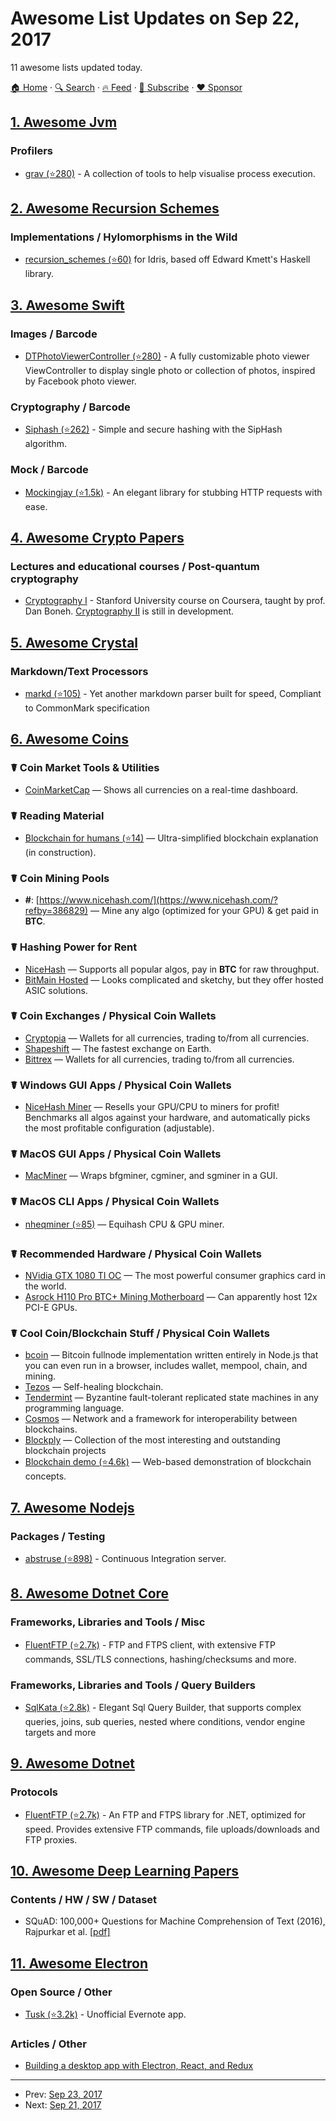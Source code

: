 # Awesome List Updates on Sep 22, 2017

11 awesome lists updated today.

[🏠 Home](/README.md) · [🔍 Search](https://www.trackawesomelist.com/search/) · [🔥 Feed](https://www.trackawesomelist.com/rss.xml) · [📮 Subscribe](https://trackawesomelist.us17.list-manage.com/subscribe?u=d2f0117aa829c83a63ec63c2f&id=36a103854c) · [❤️  Sponsor](https://github.com/sponsors/theowenyoung)



## [1. Awesome Jvm](/content/deephacks/awesome-jvm/README.md)

### Profilers

*   [grav (⭐280)](https://github.com/epickrram/grav) - A collection of tools to help visualise process execution.

## [2. Awesome Recursion Schemes](/content/passy/awesome-recursion-schemes/README.md)

### Implementations / Hylomorphisms in the Wild

*   [recursion\_schemes (⭐60)](https://github.com/vmchale/recursion_schemes/) for
    Idris, based off Edward Kmett's Haskell library.

## [3. Awesome Swift](/content/matteocrippa/awesome-swift/README.md)

### Images / Barcode

*   [DTPhotoViewerController (⭐280)](https://github.com/tungvoduc/DTPhotoViewerController) - A fully customizable photo viewer ViewController to display single photo or collection of photos, inspired by Facebook photo viewer.

### Cryptography / Barcode

*   [Siphash (⭐262)](https://github.com/attaswift/SipHash) - Simple and secure hashing with the SipHash algorithm.

### Mock / Barcode

*   [Mockingjay (⭐1.5k)](https://github.com/kylef/Mockingjay) - An elegant library for stubbing HTTP requests with ease.

## [4. Awesome Crypto Papers](/content/pFarb/awesome-crypto-papers/README.md)

### Lectures and educational courses / Post-quantum cryptography

*   [Cryptography I](https://www.coursera.org/learn/crypto) - Stanford University course on Coursera, taught by prof. Dan Boneh. [Cryptography II](https://www.coursera.org/learn/crypto2) is still in development.

## [5. Awesome Crystal](/content/veelenga/awesome-crystal/README.md)

### Markdown/Text Processors

*   [markd (⭐105)](https://github.com/icyleaf/markd) - Yet another markdown parser built for speed, Compliant to CommonMark specification

## [6. Awesome Coins](/content/Zheaoli/awesome-coins/README.md)

### ☤ Coin Market Tools & Utilities

*   [CoinMarketCap](https://coinmarketcap.com) — Shows all currencies on a real-time dashboard.

### ☤ Reading Material

*   [Blockchain for humans (⭐14)](https://github.com/anderson-joyle/blockchain-for-humans) — Ultra-simplified blockchain explanation (in construction).

### ☤ Coin Mining Pools

*   **#**: [https://www.nicehash.com/](https://www.nicehash.com/?refby=386829) — Mine any algo (optimized for your GPU) & get paid in **BTC**.

### ☤ Hashing Power for Rent

*   [NiceHash](https://www.nicehash.com/?refby=386829) — Supports all popular algos, pay in **BTC** for raw throughput.
*   [BitMain Hosted](https://bitmainwarranty.com/product-category/hosting/) — Looks complicated and sketchy, but they offer hosted ASIC solutions.

### ☤ Coin Exchanges / Physical Coin Wallets

*   [Cryptopia](https://www.cryptopia.co.nz/Register?referrer=kennethreitz) — Wallets for all currencies, trading to/from all currencies.
*   [Shapeshift](https://shapeshift.io/#/coins) — The fastest exchange on Earth.
*   [Bittrex](https://bittrex.com) — Wallets for all currencies, trading to/from all currencies.

### ☤ Windows GUI Apps / Physical Coin Wallets

*   [NiceHash Miner](https://miner.nicehash.com/?refby=386829) — Resells your GPU/CPU to miners for profit! Benchmarks all algos against your hardware, and automatically picks the most profitable configuration (adjustable).

### ☤ MacOS GUI Apps / Physical Coin Wallets

*   [MacMiner](http://macminer.fabulouspanda.com/macminer/) — Wraps bfgminer, cgminer, and sgminer in a GUI.

### ☤ MacOS CLI Apps / Physical Coin Wallets

*   [nheqminer (⭐85)](https://github.com/kozyilmaz/nheqminer-macos) — Equihash CPU & GPU miner.

### ☤ Recommended Hardware / Physical Coin Wallets

*   [NVidia GTX 1080 TI OC](http://amzn.to/2wl1c9j) — The most powerful consumer graphics card in the world.
*   [Asrock H110 Pro BTC+ Mining Motherboard](http://amzn.to/2xadkYk) — Can apparently host 12x PCI-E GPUs.

### ☤ Cool Coin/Blockchain Stuff / Physical Coin Wallets

*   [bcoin](http://bcoin.io) — Bitcoin fullnode implementation written entirely in Node.js that you can even run in a browser, includes wallet, mempool, chain, and mining.
*   [Tezos](https://www.tezos.com) — Self-healing blockchain.
*   [Tendermint](https://tendermint.com) — Byzantine fault-tolerant replicated state machines in any programming language.
*   [Cosmos](https://cosmos.network) — Network and a framework for interoperability between blockchains.
*   [Blockply](https://blockply.com/) — Collection of the most interesting and outstanding blockchain projects
*   [Blockchain demo (⭐4.6k)](https://github.com/anders94/blockchain-demo) — Web-based demonstration of blockchain concepts.

## [7. Awesome Nodejs](/content/sindresorhus/awesome-nodejs/README.md)

### Packages / Testing

*   [abstruse (⭐898)](https://github.com/bleenco/abstruse) - Continuous Integration server.

## [8. Awesome Dotnet Core](/content/thangchung/awesome-dotnet-core/README.md)

### Frameworks, Libraries and Tools / Misc

*   [FluentFTP (⭐2.7k)](https://github.com/robinrodricks/FluentFTP/) - FTP and FTPS client, with extensive FTP commands, SSL/TLS connections, hashing/checksums and more.

### Frameworks, Libraries and Tools / Query Builders

*   [SqlKata (⭐2.8k)](https://github.com/sqlkata/querybuilder) - Elegant Sql Query Builder, that supports complex queries, joins, sub queries, nested where conditions, vendor engine targets and more

## [9. Awesome Dotnet](/content/quozd/awesome-dotnet/README.md)

### Protocols

*   [FluentFTP (⭐2.7k)](https://github.com/robinrodricks/FluentFTP) - An FTP and FTPS library for .NET, optimized for speed. Provides extensive FTP commands, file uploads/downloads and FTP proxies.

## [10. Awesome Deep Learning Papers](/content/terryum/awesome-deep-learning-papers/README.md)

### Contents / HW / SW / Dataset

*   SQuAD: 100,000+ Questions for Machine Comprehension of Text (2016), Rajpurkar et al. [\[pdf\]](https://arxiv.org/pdf/1606.05250.pdf)

## [11. Awesome Electron](/content/sindresorhus/awesome-electron/README.md)

### Open Source / Other

*   [Tusk (⭐3.2k)](https://github.com/champloohq/tusk) - Unofficial Evernote app.

### Articles / Other

*   [Building a desktop app with Electron, React, and Redux](https://anadea.info/blog/building-desktop-app-with-electron)

---

- Prev: [Sep 23, 2017](/content/2017/09/23/README.md)
- Next: [Sep 21, 2017](/content/2017/09/21/README.md)